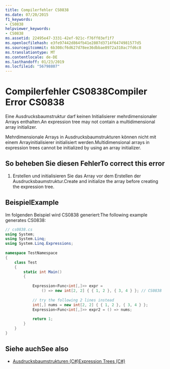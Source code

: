 ```yaml
---
title: Compilerfehler CS0838
ms.date: 07/20/2015
f1_keywords:
- CS0838
helpviewer_keywords:
- CS0838
ms.assetid: 22495e47-3331-42ef-921c-f76ff03ef1f7
ms.openlocfilehash: e3fe97442d864fb41e2807d3714f6474981577d5
ms.sourcegitcommit: 6b308cf6d627d78ee36dbbae8972a310ac7fd6c8
ms.translationtype: MT
ms.contentlocale: de-DE
ms.lasthandoff: 01/23/2019
ms.locfileid: "56798807"
---
```

# <a name="compiler-error-cs0838"></a><span data-ttu-id="4c379-102">Compilerfehler CS0838</span><span class="sxs-lookup"><span data-stu-id="4c379-102">Compiler Error CS0838</span></span>
<span data-ttu-id="4c379-103">Eine Ausdrucksbaumstruktur darf keinen Initialisierer mehrdimensionaler Arrays enthalten.</span><span class="sxs-lookup"><span data-stu-id="4c379-103">An expression tree may not contain a multidimensional array initializer.</span></span>  
  
 <span data-ttu-id="4c379-104">Mehrdimensionale Arrays in Ausdrucksbaumstrukturen können nicht mit einem Arrayinitialisierer initialisiert werden.</span><span class="sxs-lookup"><span data-stu-id="4c379-104">Multidimensional arrays in expression trees cannot be initialized by using an array initializer.</span></span>  
  
## <a name="to-correct-this-error"></a><span data-ttu-id="4c379-105">So beheben Sie diesen Fehler</span><span class="sxs-lookup"><span data-stu-id="4c379-105">To correct this error</span></span>  
  
1.  <span data-ttu-id="4c379-106">Erstellen und initialisieren Sie das Array vor dem Erstellen der Ausdrucksbaumstruktur.</span><span class="sxs-lookup"><span data-stu-id="4c379-106">Create and initialize the array before creating the expression tree.</span></span>  
  
## <a name="example"></a><span data-ttu-id="4c379-107">Beispiel</span><span class="sxs-lookup"><span data-stu-id="4c379-107">Example</span></span>  
 <span data-ttu-id="4c379-108">Im folgenden Beispiel wird CS0838 generiert:</span><span class="sxs-lookup"><span data-stu-id="4c379-108">The following example generates CS0838:</span></span>  
  
```csharp  
// cs0838.cs  
using System;  
using System.Linq;  
using System.Linq.Expressions;  
  
namespace TestNamespace  
{  
    class Test  
    {  
        static int Main()  
        {  
  
            Expression<Func<int[,]>> expr =  
                () => new int[2, 2] { { 1, 2 }, { 3, 4 } }; // CS0838  
  
            // try the following 2 lines instead  
            int[,] nums = new int[2, 2] { { 1, 2 }, { 3, 4 } };  
            Expression<Func<int[,]>> expr2 = () => nums;   
  
            return 1;  
        }  
    }  
}  
```  
  
## <a name="see-also"></a><span data-ttu-id="4c379-109">Siehe auch</span><span class="sxs-lookup"><span data-stu-id="4c379-109">See also</span></span>

- [<span data-ttu-id="4c379-110">Ausdrucksbaumstrukturen (C#)</span><span class="sxs-lookup"><span data-stu-id="4c379-110">Expression Trees (C#)</span></span>](../programming-guide/concepts/expression-trees/index.md)
